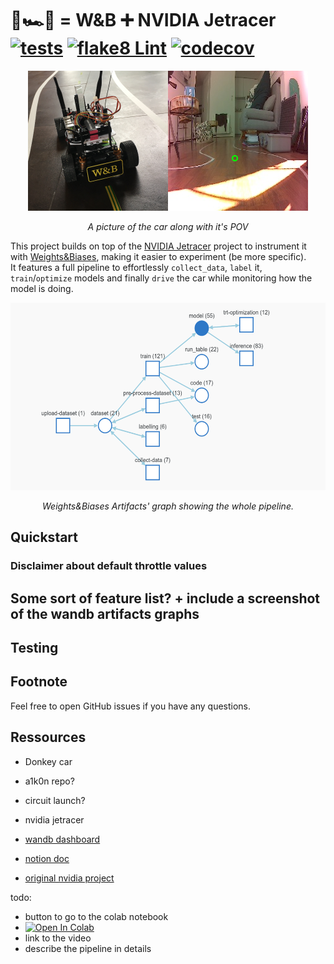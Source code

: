 # 🏁🏎️💨 = W&B ➕ NVIDIA Jetracer [![tests](https://github.com/Armandpl/wandb_jetracer/actions/workflows/ci.yml/badge.svg?branch=master)](https://github.com/Armandpl/wandb_jetracer/actions/workflows/ci.yml) [![flake8 Lint](https://github.com/Armandpl/wandb_jetracer/actions/workflows/lint.yml/badge.svg)](https://github.com/Armandpl/wandb_jetracer/actions/workflows/lint.yml) [![codecov](https://codecov.io/gh/Armandpl/wandb_jetracer/branch/master/graph/badge.svg?token=ZWFFBNQNWB)](https://codecov.io/gh/Armandpl/wandb_jetracer)

<p align="center"><img src="https://raw.githubusercontent.com/Armandpl/wandb-jetracer/master/assets/header.png"/></p>
<p align="center"><i>A picture of the car along with it's POV</i></p>

This project builds on top of the [NVIDIA Jetracer](https://github.com/NVIDIA-AI-IOT/jetracer) project to instrument it with [Weights&Biases](https://wandb.ai/site), making it easier to experiment (be more specific).  
It features a full pipeline to effortlessly `collect_data`, `label` it, `train`/`optimize` models and finally `drive` the car while monitoring how the model is doing.

<p align="center"><img src="https://raw.githubusercontent.com/Armandpl/wandb-jetracer/master/assets/artifacts.png" height="300"/></p>
<p align="center"><i>Weights&Biases Artifacts' graph showing the whole pipeline.</i></p>

## Quickstart

### Disclaimer about default throttle values

## Some sort of feature list? + include a screenshot of the wandb artifacts graphs

## Testing

## Footnote
Feel free to open GitHub issues if you have any questions.

## Ressources
- Donkey car
- a1k0n repo?
- circuit launch?
- nvidia jetracer

- [wandb dashboard](https://wandb.ai/armandpl2/wandb-jetracer)  
- [notion doc](https://www.notion.so/wandbai/Self-Driving-RC-Car-25ec247621094e998a6ddbb7ee90ec93)  
- [original nvidia project](https://github.com/NVIDIA-AI-IOT/jetracer)  

todo:
- button to go to the colab notebook
- [![Open In Colab](https://colab.research.google.com/assets/colab-badge.svg)](https://colab.research.google.com/github/Armandpl/wandb-jetracer/blob/master/wandb_jetracer/wandb_jetracer_training.ipynb)
- link to the video
- describe the pipeline in details
